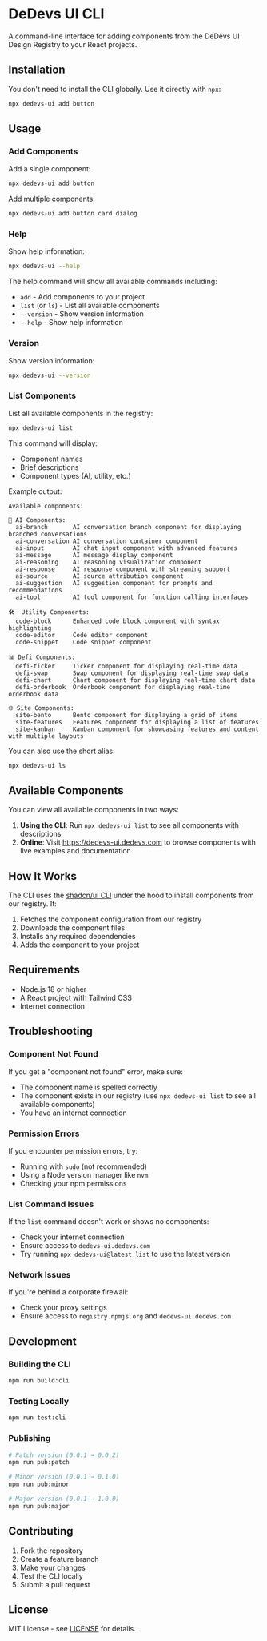 # DeDevs UI CLI

A command-line interface for adding components from the DeDevs UI Design Registry to your React projects.

## Installation

You don't need to install the CLI globally. Use it directly with `npx`:

```bash
npx dedevs-ui add button
```

## Usage

### Add Components

Add a single component:

```bash
npx dedevs-ui add button
```

Add multiple components:

```bash
npx dedevs-ui add button card dialog
```

### Help

Show help information:

```bash
npx dedevs-ui --help
```

The help command will show all available commands including:

* `add` - Add components to your project
* `list` (or `ls`) - List all available components
* `--version` - Show version information
* `--help` - Show help information

### Version

Show version information:

```bash
npx dedevs-ui --version
```

### List Components

List all available components in the registry:

```bash
npx dedevs-ui list
```

This command will display:

* Component names
* Brief descriptions
* Component types (AI, utility, etc.)

Example output:

```
Available components:

🤖 AI Components:
  ai-branch       AI conversation branch component for displaying branched conversations
  ai-conversation AI conversation container component
  ai-input        AI chat input component with advanced features
  ai-message      AI message display component
  ai-reasoning    AI reasoning visualization component
  ai-response     AI response component with streaming support
  ai-source       AI source attribution component
  ai-suggestion   AI suggestion component for prompts and recommendations
  ai-tool         AI tool component for function calling interfaces

🛠️  Utility Components:
  code-block      Enhanced code block component with syntax highlighting
  code-editor     Code editor component
  code-snippet    Code snippet component

📊 Defi Components:
  defi-ticker     Ticker component for displaying real-time data
  defi-swap       Swap component for displaying real-time swap data
  defi-chart      Chart component for displaying real-time chart data
  defi-orderbook  Orderbook component for displaying real-time orderbook data

🌐 Site Components:
  site-bento      Bento component for displaying a grid of items
  site-features   Features component for displaying a list of features
  site-kanban     Kanban component for showcasing features and content with multiple layouts
```

You can also use the short alias:

```bash
npx dedevs-ui ls
```

## Available Components

You can view all available components in two ways:

1. **Using the CLI**: Run `npx dedevs-ui list` to see all components with descriptions
2. **Online**: Visit <https://dedevs-ui.dedevs.com> to browse components with live examples and documentation

## How It Works

The CLI uses the [shadcn/ui CLI](https://ui.shadcn.com) under the hood to install components from our registry. It:

1. Fetches the component configuration from our registry
2. Downloads the component files
3. Installs any required dependencies
4. Adds the component to your project

## Requirements

* Node.js 18 or higher
* A React project with Tailwind CSS
* Internet connection

## Troubleshooting

### Component Not Found

If you get a "component not found" error, make sure:

* The component name is spelled correctly
* The component exists in our registry (use `npx dedevs-ui list` to see all available components)
* You have an internet connection

### Permission Errors

If you encounter permission errors, try:

* Running with `sudo` (not recommended)
* Using a Node version manager like `nvm`
* Checking your npm permissions

### List Command Issues

If the `list` command doesn't work or shows no components:

* Check your internet connection
* Ensure access to `dedevs-ui.dedevs.com`
* Try running `npx dedevs-ui@latest list` to use the latest version

### Network Issues

If you're behind a corporate firewall:

* Check your proxy settings
* Ensure access to `registry.npmjs.org` and `dedevs-ui.dedevs.com`

## Development

### Building the CLI

```bash
npm run build:cli
```

### Testing Locally

```bash
npm run test:cli
```

### Publishing

```bash
# Patch version (0.0.1 → 0.0.2)
npm run pub:patch

# Minor version (0.0.1 → 0.1.0)
npm run pub:minor

# Major version (0.0.1 → 1.0.0)
npm run pub:major
```

## Contributing

1. Fork the repository
2. Create a feature branch
3. Make your changes
4. Test the CLI locally
5. Submit a pull request

## License

MIT License - see [LICENSE](LICENSE) for details.
